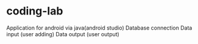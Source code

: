 # coding-lab
Application for android via java(android studio)
Database connection 
Data input (user adding)
Data output (user output)
